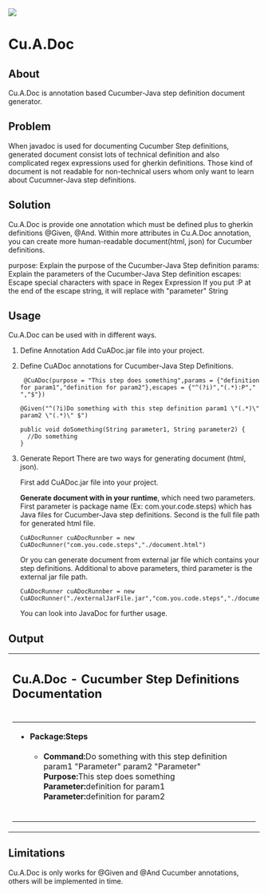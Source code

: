<img src="https://cloud.githubusercontent.com/assets/17325506/25775119/47ef2c8a-32a6-11e7-9ee6-a970a4db40d3.png"/>

Cu.A.Doc
========

About
-----
Cu.A.Doc is annotation based Cucumber-Java step definition document generator.


Problem
-------
When javadoc is used for documenting Cucumber Step definitions, generated document consist lots of technical definition and also complicated regex expressions used for gherkin definitions.
Those kind of document is not readable for non-technical users whom only want to learn about Cucumner-Java step definitions.

Solution
--------
Cu.A.Doc is provide one annotation which must be defined plus  to gherkin definitions @Given, @And.
Within more attributes in Cu.A.Doc annotation, you can create more human-readable document(html, json) for Cucumber definitions.

purpose: Explain the purpose of the Cucumber-Java Step definition
params: Explain the parameters of the Cucumber-Java Step definition
escapes: Escape special characters with space in Regex Expression
         If you put :P at the end of the escape string, it will replace with "parameter" String


Usage
-----
Cu.A.Doc can be used with in different ways.

1. Define Annotation
   Add CuADoc.jar file into your project.
   
2. Define CuADoc annotations for Cucumber-Java Step Definitions.

   ```
    @CuADoc(purpose = "This step does something",params = {"definition for param1","definition for param2"},escapes = {"^(?i)","(.*):P"," ","$"})
    ```
    ```
    @Given("^(?i)Do something with this step definition param1 \"(.*)\" param2 \"(.*)\" $")
    ```
    ```
    public void doSomething(String parameter1, String parameter2) {
      //Do something
    }
   ```

3. Generate Report
   There are two ways for generating document (html, json).
   
   First add CuADoc.jar file into your project.
   
   **Generate document with in your runtime**, which need two parameters. First parameter is package name (Ex: com.your.code.steps) which has Java files for Cucumber-Java step definitions.
   Second is the full file path for generated html file.
   
   ```
   CuADocRunner cuADocRunnber = new CuADocRunner("com.you.code.steps","./document.html")
   ```
   
   Or you can generate document from external jar file which contains your step definitions. Additional to above parameters, third parameter is the external jar file path.
   
   ```
   CuADocRunner cuADocRunnber = new CuADocRunner("./externalJarFile.jar","com.you.code.steps","./document.html")
   ```
   
   You can look into JavaDoc for further usage.
   
Output
------
<html><head></head><body><table><tr><td><h2>Cu.A.Doc - Cucumber Step Definitions Documentation</h2></td></tr><tr><td><table><tr><td><ul><li><span><b>Package:Steps</b></span><br/><br/><ul><li><span><b>Command:</b></span>Do something with this step definition param1 &quot;Parameter&quot; param2 &quot;Parameter&quot;<br/><span><b>Purpose:</b></span>This step does something<br/><b>Parameter:</b>definition for param1<br/><b>Parameter:</b>definition for param2<br/></li><br/></ul></li></ul></td></tr></table></td></tr></table></body></html>


Limitations
-----------
Cu.A.Doc is only works for @Given and @And Cucumber annotations, others will be implemented in time.
   
   
   
   
